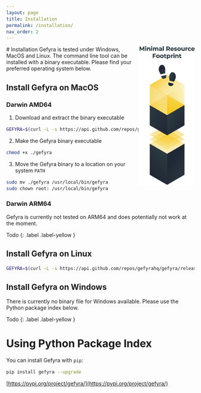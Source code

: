 ```yaml
---
layout: page
title: Installation
permalink: /installation/
nav_order: 2
---
```

<img src="/assets/images/minfootprint.png" alt="minimal footprint" width="150" style="float:right"/>
# Installation
Gefyra is tested under Windows, MacOS and Linux. The command line tool can be 
installed with a binary executable.
Please find your preferred operating system below.  

## Install Gefyra on MacOS
### Darwin AMD64
1. Download and extract the binary executable
```zsh
GEFYRA=$(curl -L -s https://api.github.com/repos/gefyrahq/gefyra/releases/latest | grep '"browser_download_url": ".*darwin-amd64.*"' | grep -Eo "(http|https)://[a-zA-Z0-9./?=_%:-]*") && curl -LO $GEFYRA && unzip -o $(echo $GEFYRA | grep -oE '[^/]+$') gefyra
```
2. Make the Gefyra binary executable
```zsh
chmod +x ./gefyra
```
3. Move the Gefyra binary to a location on your system `PATH`
```zsh
sudo mv ./gefyra /usr/local/bin/gefyra
sudo chown root: /usr/local/bin/gefyra
```


### Darwin ARM64
Gefyra is currently not tested on ARM64 and does potentially not work at the moment.

Todo
{: .label .label-yellow }

## Install Gefyra on Linux
```bash
GEFYRA=$(curl -L -s https://api.github.com/repos/gefyrahq/gefyra/releases/latest | grep '"browser_download_url": ".*linux.*"' | grep -Eo "(http|https)://[a-zA-Z0-9./?=_%:-]*") && curl -LO $GEFYRA && unzip -o $(echo $GEFYRA | grep -oE '[^/]+$') gefyra && sudo install -o root -g root -m 0755 gefyra /usr/local/bin/gefyra
```

## Install Gefyra on Windows
There is currently no binary file for Windows available. Please use the Python package index below.  

Todo
{: .label .label-yellow }


# Using Python Package Index
You can install Gefyra with `pip`:  
```bash
pip install gefyra --upgrade
```  

[https://pypi.org/project/gefyra/](https://pypi.org/project/gefyra/)
